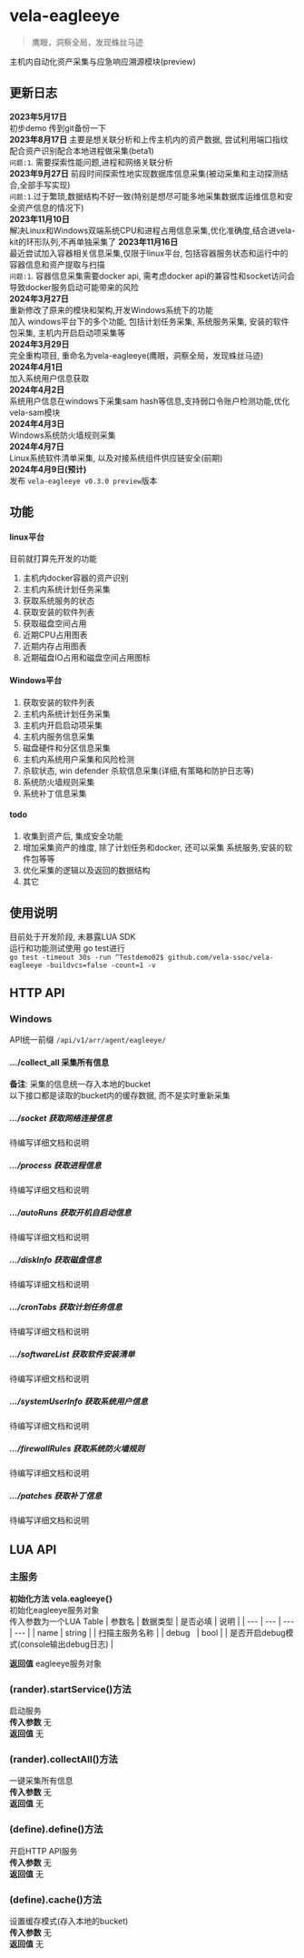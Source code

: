 # vela-eagleeye
>鹰眼，洞察全局，发现蛛丝马迹   

主机内自动化资产采集与应急响应溯源模块(preview)  


## 更新日志
**2023年5月17日**  
初步demo 传到git备份一下  
**2023年8月17日**
主要是想关联分析和上传主机内的资产数据, 尝试利用端口指纹配合资产识别配合本地进程做采集(beta1)  
`问题:1`. 需要探索性能问题,进程和网络关联分析  
**2023年9月27日**
前段时间探索性地实现数据库信息采集(被动采集和主动探测结合,全部手写实现)  
`问题:1`.过于繁琐,数据结构不好一致(特别是想尽可能多地采集数据库运维信息和安全资产信息的情况下)  
**2023年11月10日**  
解决Linux和Windows双端系统CPU和进程占用信息采集,优化准确度,结合进vela-kit的环形队列,不再单独采集了 
**2023年11月16日**  
最近尝试加入容器相关信息采集,仅限于linux平台, 包括容器服务状态和运行中的容器信息和资产提取与扫描  
`问题:1`. 容器信息采集需要docker api, 需考虑docker api的兼容性和socket访问会导致docker服务启动可能带来的风险    
**2024年3月27日**  
重新修改了原来的模块和架构,开发Windows系统下的功能  
加入 windows平台下的多个功能, 包括计划任务采集, 系统服务采集, 安装的软件包采集, 主机内开启启动项采集等  
**2024年3月29日**  
完全重构项目, 重命名为vela-eagleeye(鹰眼，洞察全局，发现蛛丝马迹)  
**2024年4月1日**  
加入系统用户信息获取  
**2024年4月2日**  
系统用户信息在windows下采集sam hash等信息,支持弱口令账户检测功能,优化vela-sam模块  
**2024年4月3日**  
Windows系统防火墙规则采集  
**2024年4月7日**  
Linux系统软件清单采集, 以及对接系统组件供应链安全(前期)  
**2024年4月9日(预计)**  
发布 `vela-eagleeye v0.3.0 preview`版本    




## 功能
#### linux平台  
目前就打算先开发的功能  
1. 主机内docker容器的资产识别
2. 主机内系统计划任务采集
3. 获取系统服务的状态
4. 获取安装的软件列表
5. 获取磁盘空间占用
6. 近期CPU占用图表
7. 近期内存占用图表
8. 近期磁盘IO占用和磁盘空间占用图标


#### Windows平台
1. 获取安装的软件列表
2. 主机内系统计划任务采集
3. 主机内开启启动项采集
4. 主机内服务信息采集
5. 磁盘硬件和分区信息采集
6. 主机内系统用户采集和风险检测
7. 杀软状态, win defender 杀软信息采集(详细,有策略和防护日志等)
8. 系统防火墙规则采集
9. 系统补丁信息采集

#### todo
1. 收集到资产后, 集成安全功能
2. 增加采集资产的维度, 除了计划任务和docker, 还可以采集 系统服务,安装的软件包等等
3. 优化采集的逻辑以及返回的数据结构
4. 其它


## 使用说明
目前处于开发阶段, 未暴露LUA SDK  
运行和功能测试使用 go test进行  
`go test -timeout 30s -run ^Testdemo02$ github.com/vela-ssoc/vela-eagleeye -buildvcs=false -count=1 -v`

## HTTP API

### Windows
API统一前缀 `/api/v1/arr/agent/eagleeye/`
#### .../collect_all  采集所有信息  
**备注**: 采集的信息统一存入本地的bucket  
以下接口都是读取的bucket内的缓存数据, 而不是实时重新采集  
##### .../socket  获取网络连接信息  
待编写详细文档和说明  

##### .../process  获取进程信息  
待编写详细文档和说明  

##### .../autoRuns  获取开机自启动信息  
待编写详细文档和说明  

##### .../diskInfo  获取磁盘信息  
待编写详细文档和说明  

##### .../cronTabs  获取计划任务信息  
待编写详细文档和说明  

##### .../softwareList  获取软件安装清单  
待编写详细文档和说明  

##### .../systemUserInfo  获取系统用户信息  
待编写详细文档和说明  

##### .../firewallRules  获取系统防火墙规则  
待编写详细文档和说明  

##### .../patches  获取补丁信息  
待编写详细文档和说明  


## LUA API

### 主服务
**初始化方法 vela.eagleeye{}**  
初始化eagleeye服务对象  
传入参数为一个LUA Table
| 参数名 | 数据类型 | 是否必填 | 说明 |
| --- | --- | --- | --- |
| name | string |  | 扫描主服务名称 |
| debug   | bool |  | 是否开启debug模式(console输出debug日志) |  

**返回值** eagleeye服务对象 

### (rander).startService()方法
启动服务  
**传入参数** 无  
**返回值** 无  

### (rander).collectAll()方法
一键采集所有信息  
**传入参数** 无  
**返回值** 无  

### (define).define()方法
开启HTTP API服务  
**传入参数** 无  
**返回值** 无  

### (define).cache()方法
设置缓存模式(存入本地的bucket)  
**传入参数** 无  
**返回值** 无  